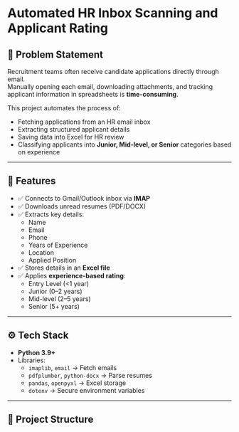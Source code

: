 # Automated HR Inbox Scanning and Applicant Rating

## 📌 Problem Statement
Recruitment teams often receive candidate applications directly through email.  
Manually opening each email, downloading attachments, and tracking applicant information in spreadsheets is **time-consuming**.  

This project automates the process of:
- Fetching applications from an HR email inbox
- Extracting structured applicant details
- Saving data into Excel for HR review
- Classifying applicants into **Junior, Mid-level, or Senior** categories based on experience

---

## 🚀 Features
- ✅ Connects to Gmail/Outlook inbox via **IMAP**
- ✅ Downloads unread resumes (PDF/DOCX)
- ✅ Extracts key details:
  - Name  
  - Email  
  - Phone  
  - Years of Experience  
  - Location  
  - Applied Position  
- ✅ Stores details in an **Excel file**
- ✅ Applies **experience-based rating**:
  - Entry Level (<1 year)  
  - Junior (0–2 years)  
  - Mid-level (2–5 years)  
  - Senior (5+ years)  

---

## ⚙️ Tech Stack
- **Python 3.9+**
- Libraries:  
  - `imaplib`, `email` → Fetch emails  
  - `pdfplumber`, `python-docx` → Parse resumes  
  - `pandas`, `openpyxl` → Excel storage  
  - `dotenv` → Secure environment variables  

---

## 📂 Project Structure
